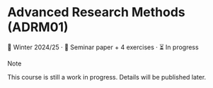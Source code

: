 # Advanced Research Methods (ADRM01)

📆 Winter 2024/25 &middot; 🧠 Seminar paper + 4 exercises &middot; ⏳ In progress

> [!NOTE]
> This course is still a work in progress. Details will be published later.
